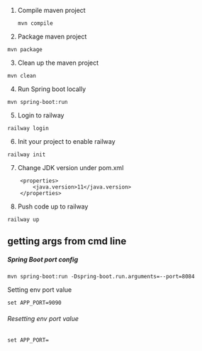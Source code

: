 1. Compile maven project

   `mvn compile`
2. Package maven project

`mvn package`

3. Clean up the maven project

`mvn clean`

4. Run Spring boot locally

`mvn spring-boot:run`

5. Login to railway

`railway login`

6. Init your project to enable railway

 `railway init`

7. Change JDK version under pom.xml

```
	<properties>
		<java.version>11</java.version>
	</properties>
```

8. Push code up to railway

`railway up`

## getting args from cmd line

##### Spring Boot port config

`mvn spring-boot:run -Dspring-boot.run.arguments=--port=8084`

Setting env port value

`set APP_PORT=9090`

###### Resetting env port value

`set APP_PORT=`
